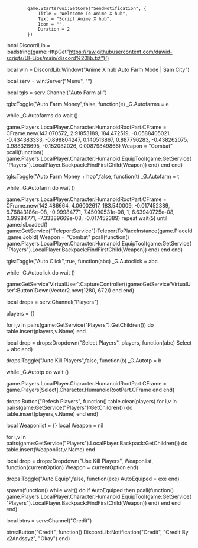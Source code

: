 

            game.StarterGui:SetCore("SendNotification", {
                Title = "Welecome To Anime X hub", 
                Text = "Script Anime X hub",
                Icon = "",
                Duration = 2
            })


local DiscordLib = loadstring(game:HttpGet"https://raw.githubusercontent.com/dawid-scripts/UI-Libs/main/discord%20lib.txt")()

local win = DiscordLib:Window("Anime X hub Auto Farm Mode | Sam City")

local serv = win:Server("Menu", "")



local tgls = serv:Channel("Auto Farm all")



tgls:Toggle("Auto Farm Money",false, function(e)
_G.Autofarms = e

while _G.Autofarms do wait ()

game.Players.LocalPlayer.Character.HumanoidRootPart.CFrame = CFrame.new(143.070572, 2.91853189, 184.472519, -0.0588405021, -0.434383333, -0.898804247, 0.140513867, 0.887796283, -0.438262075, 0.988328695, -0.152082026, 0.00879849866)
Weapon = "Combat"
pcall(function()
game.Players.LocalPlayer.Character.Humanoid:EquipTool(game:GetService("Players").LocalPlayer.Backpack:FindFirstChild(Weapon))
end)
end
end)

tgls:Toggle("Auto Farm Money + hop",false, function(t)
_G.Autofarm = t

while _G.Autofarm do wait ()

game.Players.LocalPlayer.Character.HumanoidRootPart.CFrame = CFrame.new(142.486664, 4.06002617, 183.540009, -0.017452389, 6.76843186e-08, -0.99984771, 7.45090531e-08, 1, 6.63940725e-08, 0.99984771, -7.33389669e-08, -0.017452389)
repeat
    wait(5)
until game:IsLoaded()
game:GetService("TeleportService"):TeleportToPlaceInstance(game.PlaceId,game.JobId)
Weapon = "Combat"
pcall(function()
game.Players.LocalPlayer.Character.Humanoid:EquipTool(game:GetService("Players").LocalPlayer.Backpack:FindFirstChild(Weapon))
end)
end
end)


tgls:Toggle("Auto Click",true, function(abc)
_G.Autoclick = abc

while _G.Autoclick do wait ()

game:GetService'VirtualUser':CaptureController()game:GetService'VirtualUser':Button1Down(Vector2.new(1280, 672))
end
end)

local drops = serv:Channel("Players")


players = {}

for i,v in pairs(game:GetService("Players"):GetChildren()) do
   table.insert(players,v.Name)
end




local drop = drops:Dropdown("Select Players", players, function(abc)
    Select = abc
end)


drops:Toggle("Auto Kill Players",false, function(b)
_G.Autotp = b

while _G.Autotp do wait ()

game.Players.LocalPlayer.Character.HumanoidRootPart.CFrame = game.Players[Select].Character.HumanoidRootPart.CFrame
end
end)

drops:Button("Refesh Players", function()
    table.clear(players)
for i,v in pairs(game:GetService("Players"):GetChildren()) do
   table.insert(players,v.Name)
end
end)



local Weaponlist = {}
local Weapon = nil

for i,v in pairs(game:GetService("Players").LocalPlayer.Backpack:GetChildren()) do
    table.insert(Weaponlist,v.Name)
end






local drop = drops:Dropdown("Use Kill Players", Weaponlist, function(currentOption)
    Weapon = currentOption
end)


drops:Toggle("Auto Equip",false, function(exe)
AutoEquiped = exe
end)

spawn(function()
while wait() do
if AutoEquiped then
pcall(function()
game.Players.LocalPlayer.Character.Humanoid:EquipTool(game:GetService("Players").LocalPlayer.Backpack:FindFirstChild(Weapon))
end)
end
end
end)



local btns = serv:Channel("Credit")

btns:Button("Credit", function()
DiscordLib:Notification("Credit", "Credit By x2Andssyz", "Okay")
end)




